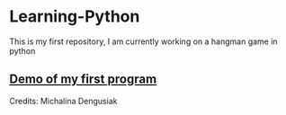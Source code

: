 # Learning-Python
This is my first repository, I am currently working on a hangman game in python

## [Demo of my first program](https://github.com/michalinadengusiak/Learning-Python/blob/Practice_naming/Python%20scripts/Python%20Hangman%20game%20withoutdrawing.ipynb)

Credits:
Michalina Dengusiak
